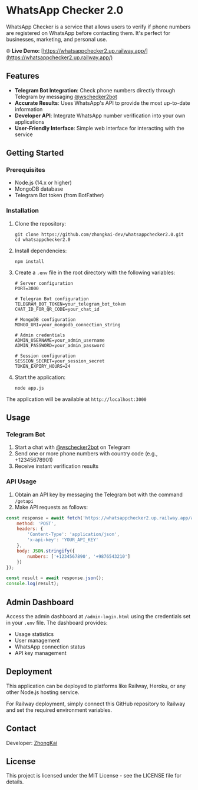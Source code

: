 # WhatsApp Checker 2.0

WhatsApp Checker is a service that allows users to verify if phone numbers are registered on WhatsApp before contacting them. It's perfect for businesses, marketing, and personal use.

🌐 **Live Demo:** [https://whatsappchecker2.up.railway.app/](https://whatsappchecker2.up.railway.app/)

## Features

- **Telegram Bot Integration**: Check phone numbers directly through Telegram by messaging [@wschecker2bot](https://t.me/wschecker2bot)
- **Accurate Results**: Uses WhatsApp's API to provide the most up-to-date information
- **Developer API**: Integrate WhatsApp number verification into your own applications
- **User-Friendly Interface**: Simple web interface for interacting with the service

## Getting Started

### Prerequisites

- Node.js (14.x or higher)
- MongoDB database
- Telegram Bot token (from BotFather)

### Installation

1. Clone the repository:
   ```
   git clone https://github.com/zhongkai-dev/whatsappchecker2.0.git
   cd whatsappchecker2.0
   ```

2. Install dependencies:
   ```
   npm install
   ```

3. Create a `.env` file in the root directory with the following variables:
   ```
   # Server configuration
   PORT=3000

   # Telegram Bot configuration
   TELEGRAM_BOT_TOKEN=your_telegram_bot_token
   CHAT_ID_FOR_QR_CODE=your_chat_id

   # MongoDB configuration
   MONGO_URI=your_mongodb_connection_string

   # Admin credentials
   ADMIN_USERNAME=your_admin_username
   ADMIN_PASSWORD=your_admin_password

   # Session configuration
   SESSION_SECRET=your_session_secret
   TOKEN_EXPIRY_HOURS=24
   ```

4. Start the application:
   ```
   node app.js
   ```

The application will be available at `http://localhost:3000`

## Usage

### Telegram Bot

1. Start a chat with [@wschecker2bot](https://t.me/wschecker2bot) on Telegram
2. Send one or more phone numbers with country code (e.g., +12345678901)
3. Receive instant verification results

### API Usage

1. Obtain an API key by messaging the Telegram bot with the command `/getapi`
2. Make API requests as follows:

```javascript
const response = await fetch('https://whatsappchecker2.up.railway.app/api/check', {
    method: 'POST',
    headers: {
        'Content-Type': 'application/json',
        'x-api-key': 'YOUR_API_KEY'
    },
    body: JSON.stringify({
        numbers: ['+1234567890', '+9876543210']
    })
});

const result = await response.json();
console.log(result);
```

## Admin Dashboard

Access the admin dashboard at `/admin-login.html` using the credentials set in your `.env` file. The dashboard provides:

- Usage statistics
- User management
- WhatsApp connection status
- API key management

## Deployment

This application can be deployed to platforms like Railway, Heroku, or any other Node.js hosting service.

For Railway deployment, simply connect this GitHub repository to Railway and set the required environment variables.

## Contact

Developer: [ZhongKai](https://t.me/ZhongKai_KL)

## License

This project is licensed under the MIT License - see the LICENSE file for details. 